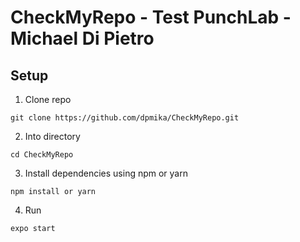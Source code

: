 # CheckMyRepo - Test PunchLab - Michael Di Pietro

## Setup

1. Clone repo   
```
git clone https://github.com/dpmika/CheckMyRepo.git
```

2. Into directory   
```
cd CheckMyRepo
```

3. Install dependencies using npm or yarn
```
npm install or yarn 
```
4. Run
```
expo start
```
